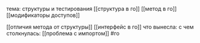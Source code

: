 тема: структуры и тестирования
[[структура в го]]
[[метод в го]]
[[модификаторы доступов]]

[[отличия метода от структуры]]
[[интерфейс в го]]
что вынесла:
с чем столкнулась:
[[проблема с импортом]]
#го 
